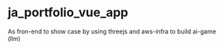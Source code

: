 # ja_portfolio_vue_app
As fron-end to show case by using threejs and aws-infra to build ai-game (llm)
